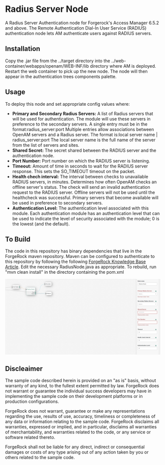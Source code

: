# Radius Server Node

A Radius Server Authentication node for Forgerock's Access Manager 6.5.2 and above.
The Remote Authentication Dial-In User Service (RADIUS) authentication node lets AM authenticate users against RADIUS servers.


## Installation
Copy the .jar file from the ../target directory into the ../web-container/webapps/openam/WEB-INF/lib directory where AM is deployed. Restart the web container to pick up the new node. The node will then appear in the authentication trees components palette.

## Usage
To deploy this node and set appropriate config values where:
- **Primary and Secondary Radius Servers:** A list of Radius servers that will be used for authentication.
The module will use these servers in preference to the secondary servers.
A single entry must be in the format:radius_server:port
Multiple entries allow associations between OpenAM servers and a Radius server.
The format is:local server name | radius_server:port
The local server name is the full name of the server from the list of servers and sites.
- **Shared Secret:** The secret shared between the RADIUS server and the authentication node.
- **Port Number:** Port number on which the RADIUS server is listening.
- **Timeout:** Amount of time in seconds to wait for the RADIUS server response.
This sets the SO_TIMEOUT timeout on the packet.
- **Health chech interval:** The interval between checks to unavailable RADIUS servers, in minutes.
Determines how often OpenAM checks an offline server's status. The check will send an invalid authentication request to
the RADIUS server. Offline servers will not be used until the healthcheck was successful. Primary servers that become available will be
used in preference to secondary servers.
- **Authentication Level:** The authentication level associated with this module.
Each authentication module has an authentication level that can be used to indicate the level of security
associated with the module; 0 is the lowest (and the default).


## To Build
The code in this repository has binary dependencies that live in the ForgeRock maven repository.
Maven can be configured to authenticate to this repository by following the following [ForgeRock Knowledge Base Article](https://backstage.forgerock.com/knowledge/kb/article/a74096897).
Edit the necessary RadiusNode.java as appropriate. To rebuild, run "mvn clean install" in the directory containing the pom.xml

![ScreenShot](./Radius.png)

## Discleaimer
The sample code described herein is provided on an "as is" basis, without warranty of any kind, to the fullest extent permitted by law. 
ForgeRock does not warrant or guarantee the individual success developers may have in implementing the sample code on their development platforms or in production configurations.

ForgeRock does not warrant, guarantee or make any representations regarding the use, results of use, accuracy, timeliness or completeness of any data or information relating to the sample code. 
ForgeRock disclaims all warranties, expressed or implied, and in particular, disclaims all warranties of merchantability, and warranties related to the code, or any service or software related thereto.

ForgeRock shall not be liable for any direct, indirect or consequential damages or costs of any type arising out of any action taken by you or others related to the sample code.

